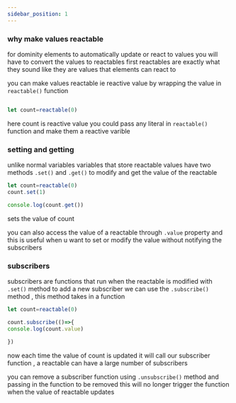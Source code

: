 ```yaml
---
sidebar_position: 1
---
```


### why make values reactable

for dominity elements to automatically update or react to values you will have to convert the values to reactables first 
reactables are exactly what they sound like they are values that elements can react to

you can make values reactable ie reactive value by wrapping the value in `reactable()` function

```js

let count=reactable(0)

```
here count is reactive value
you could pass any literal in `reactable()` function and make them a reactive varible

### setting and getting 

unlike normal variables variables that store reactable values have two methods `.set()` and `.get()` to modify and get the value of the reactable

```js
let count=reactable(0)
count.set(1)

console.log(count.get())
```
sets the value of count 

you can also access the value of a reactable through `.value` property and this is useful when u want to set or modify the value without notifying the subscribers

### subscribers

subscribers are functions that run when the reactable is modified with `.set()` method to add a new subscriber we can use the `.subscribe()` method , this method takes in a function

```js
let count=reactable(0)

count.subscribe(()=>{
console.log(count.value)

})

```
now each time the value of count is updated it will call our subscriber function , a reactable can have a large number of subscribers

you can remove a subscriber function using `.unsubscribe()` method and passing in the function to be removed 
this will no longer trigger the function when the value of reactable updates

